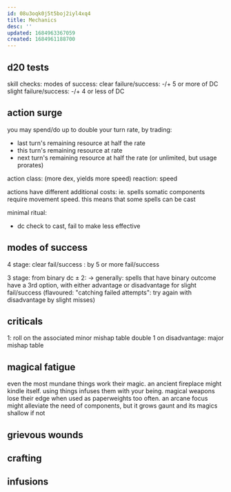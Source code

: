 ```yaml
---
id: 08u3oqk0j5t5boj2iyl4xq4
title: Mechanics
desc: ''
updated: 1684963367059
created: 1684961188700
---
```

## d20 tests
skill checks: modes of success:
  clear failure/success: -/+ 5 or more of DC
  slight failure/success: -/+ 4 or less of DC
## action surge
you may spend/do up to double your turn rate, by trading:
- last turn's remaining resource at half the rate
- this turn's remaining resource at rate
- next turn's remaining resource at half the rate
(or unlimited, but usage prorates)

action class: (more dex, yields more speed)
  reaction: speed

actions have different additional costs:
ie. spells somatic components require movement speed.
this means that some spells can be cast

minimal ritual:
- dc check to cast, fail to make less effective

## modes of success
4 stage:
  clear fail/success : by 5 or more
  fail/success

3 stage: from binary
  dc ± 2:
  -> generally: spells that have binary outcome have a 3rd option, with either advantage or disadvantage for slight fail/success
  (flavoured: "catching failed attempts": try again with disadvantage by slight misses)

## criticals
1: roll on the associated minor mishap table
double 1 on disadvantage: major mishap table
## magical fatigue
even the most mundane things work their magic. an ancient fireplace might kindle itself. using things infuses them with your being. magical weapons lose their edge when used as paperweights too often.
an arcane focus might alleviate the need of components, but it grows gaunt and its magics shallow if not
## grievous wounds

## crafting
## infusions